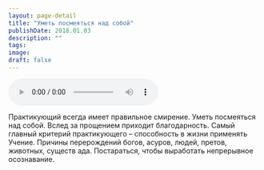 ```yaml
---
layout: page-detail
title: "Уметь посмеяться над собой"
publishDate: 2018.01.03
description: ""
tags:
image:
draft: false
---
```


<audio title="2018.01.03 - Уметь посмеяться над собой.mp3" src="https://filer-api.advayta.org/v1.0/public/files/73347" controls=""></audio>

 Практикующий всегда имеет правильное смирение. Уметь посмеяться над собой. Вслед за прощением приходит благодарность. Самый главный критерий практикующего – способность в жизни применять Учение. Причины перерождений богов, асуров, людей, претов, животных, существ ада. Постараться, чтобы выработать непрерывное осознавание. 

  

